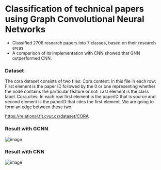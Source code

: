 # Classification of technical papers using Graph Convolutional Neural Networks

- Classified 2708 research papers into 7 classes, based on their research areas.
- A comparison of its implementation with CNN showed that GNN outperformed CNN.

### Dataset
The cora dataset consists of two files:
Cora.content: In this file in each row:
	First element is the paper ID followed by the 0 or one representing whether the node contains the particular feature or not.
	Last element is the class label.
Cora.cites:
In each row first element is the paperID that is source and second element is the paperID that cites the first element. We are going to form an edge between these two.

https://relational.fit.cvut.cz/dataset/CORA

### Result with GCNN

![image](https://user-images.githubusercontent.com/103813206/182972736-bc082f17-541b-4702-bf24-8eb16768fe3f.png)

### Result with CNN

![image](https://user-images.githubusercontent.com/103813206/182972902-e9f80085-b91e-4763-afee-0d275ba82fe7.png)



